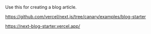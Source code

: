 Use this for creating a blog article. 


https://github.com/vercel/next.js/tree/canary/examples/blog-starter

https://next-blog-starter.vercel.app/


